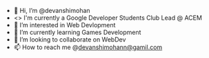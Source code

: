 - 👋 Hi, I’m @devanshimohan
- <> I'm currently a Google Developer Students Club Lead @ ACEM
- 👀 I’m interested in Web Devlopment
- 🌱 I’m currently learning Games Development
- 💞️ I’m looking to collaborate on WebDev
- 📫 How to reach me @devanshimohann@gamil.com

<!---
devanshimohan/devanshimohan is a ✨ special ✨ repository because its `README.md` (this file) appears on your GitHub profile.
You can click the Preview link to take a look at your changes.
--->
